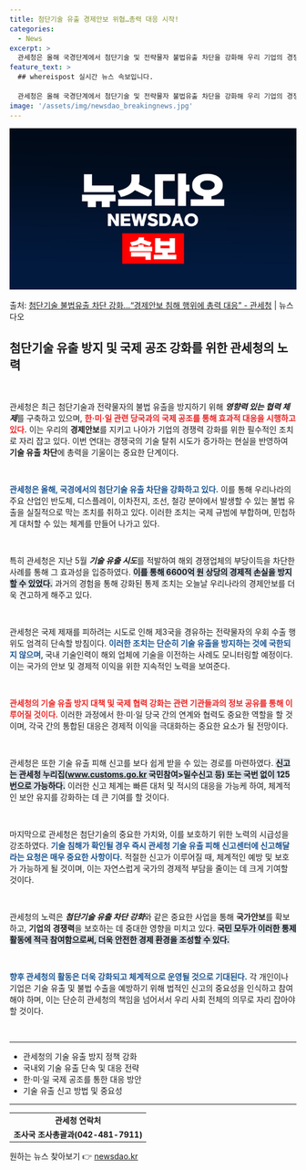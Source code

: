 ```yaml
---
title: 첨단기술 유출 경제안보 위협…총력 대응 시작!
categories:
  - News
excerpt: >
  관세청은 올해 국경단계에서 첨단기술 및 전략물자 불법유출 차단을 강화해 우리 기업의 경쟁력을 보호하고 경제안…
feature_text: >
  ## whereispost 실시간 뉴스 속보입니다.

  관세청은 올해 국경단계에서 첨단기술 및 전략물자 불법유출 차단을 강화해 우리 기업의 경쟁력을 보호하고 경제안…
image: '/assets/img/newsdao_breakingnews.jpg'
---
```


![뉴스다오 속보](/assets/img/newsdao_breakingnews.jpg)

<p>출처: <a href="https://newsdao.kr/2927" rel="dofollow">첨단기술 불법유출 차단 강화…“경제안보 침해 행위에 총력 대응” - 관세청</a> | 뉴스다오</p>

<h2 data-ke-size="size26">첨단기술 유출 방지 및 국제 공조 강화를 위한 관세청의 노력</h2>

<p data-ke-size="size16">&nbsp;</p>

관세청은 최근 첨단기술과 전략물자의 불법 유출을 방지하기 위해  ***영향력 있는 협력 체제***를 구축하고 있으며, <b><span style="color: #ee2323;">한·미·일 관련 당국과의 국제 공조를 통해 효과적 대응을 시행하고 있다.</span></b> 이는 우리의 **경제안보**를 지키고 나아가 기업의 경쟁력 강화를 위한 필수적인 조치로 자리 잡고 있다. 이번 연대는 경쟁국의 기술 탈취 시도가 증가하는 현실을 반영하여 **기술 유출 차단**에 총력을 기울이는 중요한 단계이다.

<p data-ke-size="size16">&nbsp;</p>

<b><span style="color: #1a5490;">관세청은 올해, 국경에서의 첨단기술 유출 차단을 강화하고 있다.</span></b> 이를 통해 우리나라의 주요 산업인 반도체, 디스플레이, 이차전지, 조선, 철강 분야에서 발생할 수 있는 불법 유출을 실질적으로 막는 조치를 취하고 있다. 이러한 조치는 국제 규범에 부합하며, 민첩하게 대처할 수 있는 체계를 만들어 나가고 있다.

<p data-ke-size="size16">&nbsp;</p>

특히 관세청은 지난 5월 ***기술 유출 시도***를 적발하여 해외 경쟁업체의 부당이득을 차단한 사례를 통해 그 효과성을 입증하였다. <b><span style="background-color: #21538527;">이를 통해 6600억 원 상당의 경제적 손실을 방지할 수 있었다.</span></b> 과거의 경험을 통해 강화된 통제 조치는 오늘날 우리나라의 경제안보를 더욱 견고하게 해주고 있다.

<p data-ke-size="size16">&nbsp;</p>

관세청은 국제 제재를 피하려는 시도로 인해 제3국을 경유하는 전략물자의 우회 수출 행위도 엄격히 단속할 방침이다. <b><span style="color: #1a5490;">이러한 조치는 단순히 기술 유출을 방지하는 것에 국한되지 않으며, </span></b>국내 기술인력이 해외 업체에 기술을 이전하는 사례도 모니터링할 예정이다. 이는 국가의 안보 및 경제적 이익을 위한 지속적인 노력을 보여준다.

<p data-ke-size="size16">&nbsp;</p>

<b><span style="color: #ee2323;">관세청의 기술 유출 방지 대책 및 국제 협력 강화는 관련 기관들과의 정보 공유를 통해 이루어질 것이다.</span></b> 이러한 과정에서 한·미·일 당국 간의 연계와 협력도 중요한 역할을 할 것이며, 각국 간의 통합된 대응은 경제적 이익을 극대화하는 중요한 요소가 될 전망이다.

<p data-ke-size="size16">&nbsp;</p>

관세청은 또한 기술 유출 피해 신고를 보다 쉽게 받을 수 있는 경로를 마련하였다. <b><span style="background-color: #21538527;">신고는 관세청 누리집(www.customs.go.kr 국민참여>밀수신고 등) 또는 국번 없이 125번으로 가능하다.</span></b> 이러한 신고 체계는 빠른 대처 및 적시의 대응을 가능케 하여, 체계적인 보안 유지를 강화하는 데 큰 기여를 할 것이다.

<p data-ke-size="size16">&nbsp;</p>

마지막으로 관세청은 첨단기술의 중요한 가치와, 이를 보호하기 위한 노력의 시급성을 강조하였다. <b><span style="color: #1a5490;">기술 침해가 확인될 경우 즉시 관세청 기술 유출 피해 신고센터에 신고해달라는 요청은 매우 중요한 사항이다.</span></b> 적절한 신고가 이루어질 때, 체계적인 예방 및 보호가 가능하게 될 것이며, 이는 자연스럽게 국가의 경제적 부담을 줄이는 데 크게 기여할 것이다.

<p data-ke-size="size16">&nbsp;</p>

관세청의 노력은 ***첨단기술 유출 차단 강화***와 같은 중요한 사업을 통해 **국가안보**를 확보하고, **기업의 경쟁력**을 보호하는 데 중대한 영향을 미치고 있다. <b><span style="background-color: #21538527;">국민 모두가 이러한 통제 활동에 적극 참여함으로써, 더욱 안전한 경제 환경을 조성할 수 있다.</span></b>

<p data-ke-size="size16">&nbsp;</p>

<b><span style="color: #1a5490;">향후 관세청의 활동은 더욱 강화되고 체계적으로 운영될 것으로 기대된다.</span></b> 각 개인이나 기업은 기술 유출 및 불법 수출을 예방하기 위해 법적인 신고의 중요성을 인식하고 참여해야 하며, 이는 단순히 관세청의 책임을 넘어서서 우리 사회 전체의 의무로 자리 잡아야 할 것이다. 

<p data-ke-size="size16">&nbsp;</p>

<hr>

<ul>
    <li>관세청의 기술 유출 방지 정책 강화</li>
    <li>국내외 기술 유출 단속 및 대응 전략</li>
    <li>한·미·일 국제 공조를 통한 대응 방안</li>
    <li>기술 유출 신고 방법 및 중요성</li>
</ul>

<hr>

<table style="width:100%">
    <tr>
        <td style="text-align: center; height: 17px;"><b>관세청 연락처</b></td>
    </tr>
    <tr>
        <td style="text-align: center; height: 17px;"><b>조사국 조사총괄과(042-481-7911)</b></td>
    </tr>
</table> 

원하는 뉴스 찾아보기 👉 <a href="https://newsdao.kr" rel="dofollow">newsdao.kr</a>


